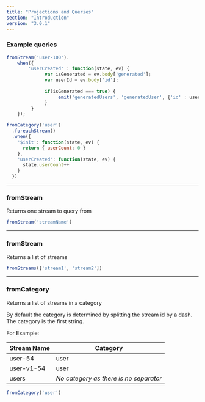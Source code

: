 ```yaml
---
title: "Projections and Queries"
section: "Introduction"
version: "3.0.1"
---
```



### Example queries

```JavaScript
fromStream('user-100').
    when({
        'userCreated' : function(state, ev) {
              var isGenerated = ev.body['generated'];
              var userId = ev.body['id'];
              
              if(isGenerated === true) {
                   emit('generatedUsers', 'generatedUser', {'id' : userId})
              }
         }
    });
```

```JavaScript
fromCategory('user')
  .foreachStream()
  .when({
    '$init': function(state, ev) {
      return { userCount: 0 }
    },
    'userCreated': function(state, ev) {
      state.userCount++
    }
  })
```

------------


### fromStream
Returns one stream to query from
```JavaScript
fromStream('streamName')
```

-----

### fromStream
Returns a list of streams
```JavaScript  
fromStreams(['stream1', 'stream2'])
```

-----

### fromCategory
Returns a list of streams in a category

By default the category is determined by splitting the stream id by a dash. The category is the first string.

For Example:

Stream Name  | Category
------------- | -------------
user-54  | user
user-v1-54  | user
users | *No category as there is no separator*

```JavaScript  
fromCategory('user')
```
